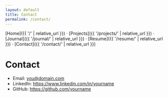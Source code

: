 ```yaml
---
layout: default
title: Contact
permalink: /contact/
---
```


[Home]({{ '/' | relative_url }}) ·
[Projects]({{ '/projects/' | relative_url }}) ·
[Journal]({{ '/journal/' | relative_url }}) ·
[Resume]({{ '/resume/' | relative_url }}) ·
[Contact]({{ '/contact/' | relative_url }})


# Contact
- Email: you@domain.com
- LinkedIn: https://www.linkedin.com/in/yourname
- GitHub: https://github.com/yourname
